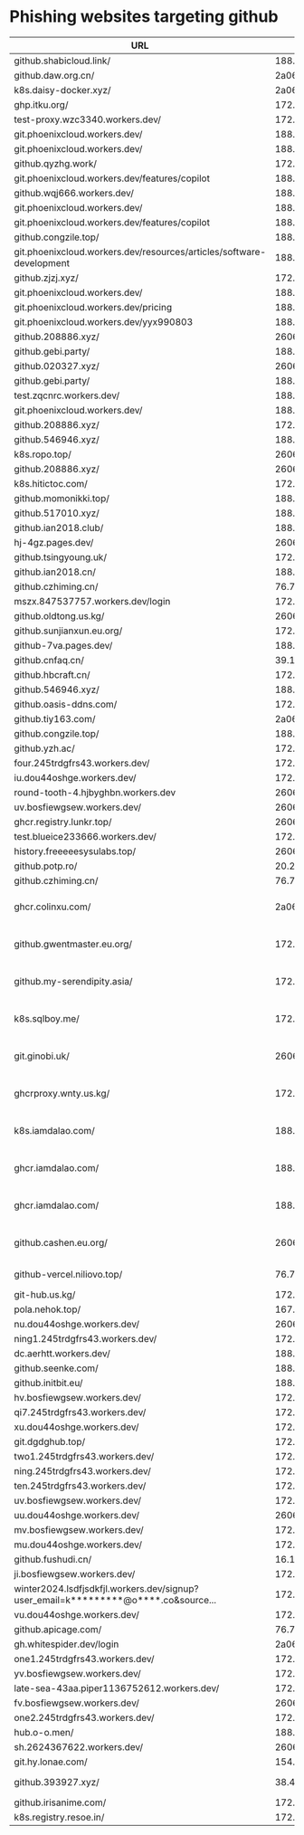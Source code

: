 # Phishing websites targeting github

| URL                                       | IP                          | AS     | Server     |
|-------------------------------------------|----------------------------|--------|------------|
| github.shabicloud.link/                  | 188.114.97.3               | AS13335 | cloudflare |
| github.daw.org.cn/                       | 2a06:98c1:3120::3          | AS13335 | cloudflare |
| k8s.daisy-docker.xyz/                    | 2a06:98c1:3120::3          | AS13335 | cloudflare |
| ghp.itku.org/                            | 172.67.218.131             | AS13335 | cloudflare |
| test-proxy.wzc3340.workers.dev/          | 172.67.138.210             | AS13335 | cloudflare |
| git.phoenixcloud.workers.dev/            | 188.114.96.9               | AS13335 | cloudflare |
| git.phoenixcloud.workers.dev/            | 188.114.96.3               | AS13335 | cloudflare |
| github.qyzhg.work/                       | 172.67.134.188             | AS13335 | cloudflare |
| git.phoenixcloud.workers.dev/features/copilot | 188.114.96.3           | AS13335 | cloudflare |
| github.wqj666.workers.dev/               | 188.114.96.3               | AS13335 | cloudflare |
| git.phoenixcloud.workers.dev/            | 188.114.97.3               | AS13335 | cloudflare |
| git.phoenixcloud.workers.dev/features/copilot | 188.114.97.3           | AS13335 | cloudflare |
| github.congzile.top/                     | 188.114.96.3               | AS13335 | cloudflare |
| git.phoenixcloud.workers.dev/resources/articles/software-development | 188.114.96.3 | AS13335 | cloudflare |
| github.zjzj.xyz/                         | 172.67.145.17              | AS13335 | cloudflare |
| git.phoenixcloud.workers.dev/            | 188.114.96.3               | AS13335 | cloudflare |
| git.phoenixcloud.workers.dev/pricing     | 188.114.96.3               | AS13335 | cloudflare |
| git.phoenixcloud.workers.dev/yyx990803   | 188.114.96.3               | AS13335 | cloudflare |
| github.208886.xyz/                       | 2606:4700:3033::6815:1726  | AS13335 | cloudflare |
| github.gebi.party/                       | 188.114.97.3               | AS13335 | cloudflare |
| github.020327.xyz/                       | 2606:4700:3034::ac43       | AS13335 | cloudflare |
| github.gebi.party/                       | 188.114.96.3               | AS13335 | cloudflare |
| test.zqcnrc.workers.dev/                 | 188.114.97.3               | AS13335 | cloudflare |
| git.phoenixcloud.workers.dev/            | 188.114.96.3               | AS13335 | cloudflare |
| github.208886.xyz/                       | 172.67.208.204             | AS13335 | cloudflare |
| github.546946.xyz/                       | 188.114.96.3               | AS13335 | Cloudflare |
| k8s.ropo.top/                            | 2606:4700:3031::ac43:8d20  | AS13335 | Cloudflare |
| github.208886.xyz/                       | 2606:4700:3033::ac43       | AS13335 | Cloudflare |
| k8s.hitictoc.com/                        | 172.67.217.68              | AS13335 | Cloudflare |
| github.momonikki.top/                    | 188.114.97.3               | AS13335 | Cloudflare |
| github.517010.xyz/                       | 188.114.96.3               | AS13335 | Cloudflare |
| github.ian2018.club/                     | 188.114.96.3               | AS13335 | Cloudflare |
| hj-4gz.pages.dev/                        | 2606:4700:310c::ac42:2f78  | AS13335 | Cloudflare |
| github.tsingyoung.uk/                    | 172.67.193.246             | AS13335 | Cloudflare |
| github.ian2018.cn/                       | 188.114.97.3               | AS13335 | Cloudflare |
| github.czhiming.cn/                      | 76.76.21.98                | AS16509 | Vercel     |
| mszx.847537757.workers.dev/login          | 172.67.217.249             | AS13335 | Cloudflare |
| github.oldtong.us.kg/                    | 2606:4700:3030::6815:5351  | AS13335 | cloudflare |
| github.sunjianxun.eu.org/                | 172.67.171.157             | AS13335 | cloudflare |
| github-7va.pages.dev/                    | 188.114.97.3               | AS13335 | cloudflare |
| github.cnfaq.cn/                         | 39.107.52.162              | AS37963 | nginx/1.20.1 |
| github.hbcraft.cn/                       | 172.67.193.90              | AS13335 | cloudflare |
| github.546946.xyz/                       | 188.114.96.3               | AS13335 | cloudflare |
| github.oasis-ddns.com/                   | 172.67.205.93              | AS13335 | cloudflare |
| github.tiy163.com/                       | 2a06:98c1:3121::3          | AS13335 | cloudflare |
| github.congzile.top/                     | 188.114.96.3               | AS13335 | cloudflare |
| github.yzh.ac/                           | 172.67.218.69              | AS13335 | cloudflare |
| four.245trdgfrs43.workers.dev/                              | 172.67.140.218            | AS13335                   | cloudflare |
| iu.dou44oshge.workers.dev/                                  | 172.67.220.221            | AS13335                   | cloudflare |
| round-tooth-4.hjbyghbn.workers.dev                          | 2606:4700:3034::ac43:8b3f | AS13335                   | cloudflare |
| uv.bosfiewgsew.workers.dev/                                 | 2606:4700:3035::6815:15fe | AS13335                   | cloudflare |
| ghcr.registry.lunkr.top/                                    | 2606:4700:3036::6815:957  | AS13335                   | cloudflare |
| test.blueice233666.workers.dev/                             | 172.67.163.75             | AS13335                   | cloudflare |
| history.freeeeesysulabs.top/                                | 2606:4700:3035::ac43:913d | AS13335                   | cloudflare |
| github.potp.ro/                                            | 20.27.177.113             | AS8075                    | GitHub.com |
| github.czhiming.cn/                                        | 76.76.21.241              | AS16509                   | Vercel     |
| ghcr.colinxu.com/                                         | 2a06:98c1:3121::3         | AS13335 (CLOUDFLARENET, US) | cloudflare |
| github.gwentmaster.eu.org/                                | 172.67.166.67             | AS13335 (CLOUDFLARENET, US) | cloudflare |
| github.my-serendipity.asia/                               | 172.67.147.83             | AS13335 (CLOUDFLARENET, US) | cloudflare |
| k8s.sqlboy.me/                                           | 172.67.188.112            | AS13335 (CLOUDFLARENET, US) | cloudflare |
| git.ginobi.uk/                                           | 2606:4700:3031::6815:3d79 | AS13335 (CLOUDFLARENET, US) | cloudflare |
| ghcrproxy.wnty.us.kg/                                   | 172.67.211.119            | AS13335 (CLOUDFLARENET, US) | cloudflare |
| k8s.iamdalao.com/                                       | 188.114.96.3              | AS13335 (CLOUDFLARENET, US) | cloudflare |
| ghcr.iamdalao.com/                                      | 188.114.96.3              | AS13335 (CLOUDFLARENET, US) | cloudflare |
| ghcr.iamdalao.com/                                      | 188.114.97.3              | AS13335 (CLOUDFLARENET, US) | cloudflare |
| github.cashen.eu.org/                                   | 2606:4700:3030::6815:5dbf | AS13335 (CLOUDFLARENET, US) | cloudflare |
| github-vercel.niliovo.top/                               | 76.76.21.123              | AS16509 (AMAZON-02, US)   | Vercel     |
| git-hub.us.kg/                                          | 172.67.204.21             | AS13335                   | cloudflare |
| pola.nehok.top/                                         | 167.71.206.18             | AS14061                   | Tengine    |
| nu.dou44oshge.workers.dev/                               | 2606:4700:3033::ac43      | AS13335                   | cloudflare |
| ning1.245trdgfrs43.workers.dev/                          | 172.67.140.218            | AS13335                   | cloudflare |
| dc.aerhtt.workers.dev/                                   | 188.114.96.3              | AS13335                   | cloudflare |
| github.seenke.com/                                       | 188.114.97.3              | AS13335                   | cloudflare |
| github.initbit.eu/                                       | 188.114.97.3              | AS13335                   | cloudflare |
| hv.bosfiewgsew.workers.dev/                              | 172.67.201.168            | AS13335                   | cloudflare |
| qi7.245trdgfrs43.workers.dev/                            | 172.67.140.218            | AS13335                   | cloudflare |
| xu.dou44oshge.workers.dev/                               | 172.67.220.221            | AS13335                   | cloudflare |
| git.dgdghub.top/                                        | 172.67.157.118            | AS13335                   | cloudflare |
| two1.245trdgfrs43.workers.dev/                           | 172.67.140.218            | AS13335                   | cloudflare |
| ning.245trdgfrs43.workers.dev/                           | 172.67.140.218            | AS13335                   | cloudflare |
| ten.245trdgfrs43.workers.dev/                            | 172.67.140.218            | AS13335                   | cloudflare |
| uv.bosfiewgsew.workers.dev/                              | 172.67.201.168            | AS13335                   | cloudflare |
| uu.dou44oshge.workers.dev/                               | 2606:4700:3033::6815:18dd | AS13335                   | cloudflare |
| mv.bosfiewgsew.workers.dev/                              | 172.67.201.168            | AS13335                   | cloudflare |
| mu.dou44oshge.workers.dev/                               | 172.67.220.221            | AS13335                   | cloudflare |
| github.fushudi.cn/                                       | 16.162.188.62             | AS16509                   | nginx      |
| ji.bosfiewgsew.workers.dev/                              | 172.67.201.168            | AS13335                   | cloudflare |
| winter2024.lsdfjsdkfjl.workers.dev/signup?user_email=k*********@o****.co&source... | 172.67.151.205 | AS13335                   | cloudflare |
| vu.dou44oshge.workers.dev/                                | 172.67.220.221            | AS13335                   | cloudflare |
| github.apicage.com/                                      | 76.76.21.21               | AS16509                   | Vercel     |
| gh.whitespider.dev/login                                   | 2a06:98c1:3120::3         | AS13335                   | cloudflare |
| one1.245trdgfrs43.workers.dev/                           | 172.67.140.218            | AS13335                   | cloudflare |
| yv.bosfiewgsew.workers.dev/                               | 172.67.201.168            | AS13335                   | cloudflare |
| late-sea-43aa.piper1136752612.workers.dev/               | 172.67.181.86             | AS13335                   | cloudflare |
| fv.bosfiewgsew.workers.dev/                               | 2606:4700:3030::ac43      | AS13335                   | cloudflare |
| one2.245trdgfrs43.workers.dev/                           | 172.67.140.218            | AS13335                   | cloudflare |
| hub.o-o.men/                                             | 188.114.96.3              | AS13335                   | cloudflare |
| sh.2624367622.workers.dev/      | 2606:4700:3031::6815:1d9d | AS13335  | cloudflare |
| git.hy.lonae.com/               | 154.204.55.50         | AS35916  | nginx      |
| github.393927.xyz/              | 38.47.98.222          | AS400464 | Caddy GitHub.com |
| github.irisanime.com/           | 172.67.190.215        | AS13335  | cloudflare |
| k8s.registry.resoe.in/          | 172.67.202.215        | AS13335  | cloudflare |
